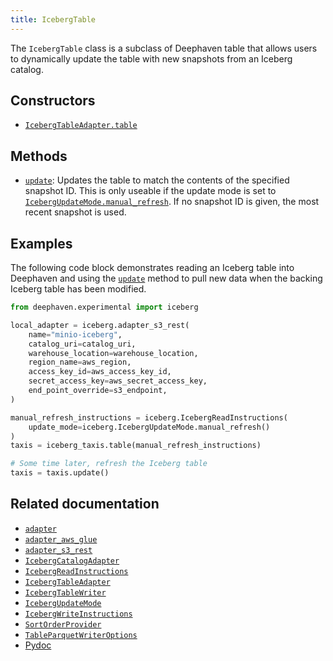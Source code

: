 ```yaml
---
title: IcebergTable
---
```


The `IcebergTable` class is a subclass of Deephaven table that allows users to dynamically update the table with new snapshots from an Iceberg catalog.

## Constructors

- [`IcebergTableAdapter.table`](./iceberg-table-adapter.md#methods)

## Methods

- [`update`](/core/pydoc/code/deephaven.experimental.iceberg.html#deephaven.experimental.iceberg.IcebergTable.update): Updates the table to match the contents of the specified snapshot ID. This is only useable if the update mode is set to [`IcebergUpdateMode.manual_refresh`](./iceberg-update-mode.md#methods). If no snapshot ID is given, the most recent snapshot is used.

## Examples

The following code block demonstrates reading an Iceberg table into Deephaven and using the [`update`](../table-operations/select/update.md) method to pull new data when the backing Iceberg table has been modified.

```python skip-test
from deephaven.experimental import iceberg

local_adapter = iceberg.adapter_s3_rest(
    name="minio-iceberg",
    catalog_uri=catalog_uri,
    warehouse_location=warehouse_location,
    region_name=aws_region,
    access_key_id=aws_access_key_id,
    secret_access_key=aws_secret_access_key,
    end_point_override=s3_endpoint,
)

manual_refresh_instructions = iceberg.IcebergReadInstructions(
    update_mode=iceberg.IcebergUpdateMode.manual_refresh()
)
taxis = iceberg_taxis.table(manual_refresh_instructions)

# Some time later, refresh the Iceberg table
taxis = taxis.update()
```

## Related documentation

- [`adapter`](./adapter.md)
- [`adapter_aws_glue`](./adapter-aws-glue.md)
- [`adapter_s3_rest`](./adapter-s3-rest.md)
- [`IcebergCatalogAdapter`](./iceberg-catalog-adapter.md)
- [`IcebergReadInstructions`](./iceberg-read-instructions.md)
- [`IcebergTableAdapter`](./iceberg-table-adapter.md)
- [`IcebergTableWriter`](./iceberg-table-writer.md)
- [`IcebergUpdateMode`](./iceberg-update-mode.md)
- [`IcebergWriteInstructions`](./iceberg-write-instructions.md)
- [`SortOrderProvider`](./sort-order-provider.md)
- [`TableParquetWriterOptions`](./table-parquet-writer-options.md)
- [Pydoc](/core/pydoc/code/deephaven.experimental.iceberg.html#deephaven.experimental.iceberg.IcebergTable)
